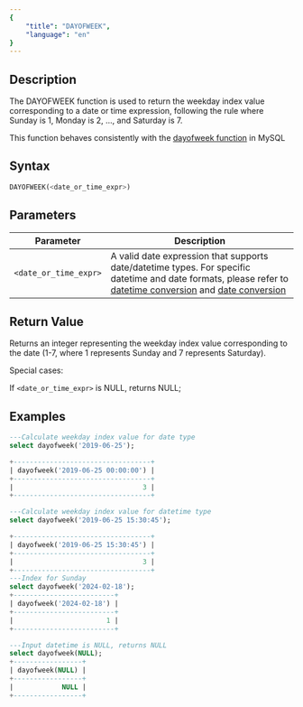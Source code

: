 ```yaml
---
{
    "title": "DAYOFWEEK",
    "language": "en"
}
---
```


## Description

The DAYOFWEEK function is used to return the weekday index value corresponding to a date or time expression, following the rule where Sunday is 1, Monday is 2, ..., and Saturday is 7.

This function behaves consistently with the [dayofweek function](https://dev.mysql.com/doc/refman/8.4/en/date-and-time-functions.html#function_dayofweek) in MySQL

## Syntax

```sql
DAYOFWEEK(<date_or_time_expr>)
```

## Parameters

| Parameter | Description |
| -- | -- |
| `<date_or_time_expr>` | A valid date expression that supports date/datetime types. For specific datetime and date formats, please refer to [datetime conversion](../../../../../docs/sql-manual/basic-element/sql-data-types/conversion/datetime-conversion) and [date conversion](../../../../../docs/sql-manual/basic-element/sql-data-types/conversion/date-conversion) |

## Return Value

Returns an integer representing the weekday index value corresponding to the date (1-7, where 1 represents Sunday and 7 represents Saturday).

Special cases:

If `<date_or_time_expr>` is NULL, returns NULL;

## Examples

```sql
---Calculate weekday index value for date type
select dayofweek('2019-06-25');

+----------------------------------+
| dayofweek('2019-06-25 00:00:00') |
+----------------------------------+
|                                3 |
+----------------------------------+

---Calculate weekday index value for datetime type
select dayofweek('2019-06-25 15:30:45');

+----------------------------------+
| dayofweek('2019-06-25 15:30:45') |
+----------------------------------+
|                                3 |
+----------------------------------+
---Index for Sunday
select dayofweek('2024-02-18');
+-------------------------+
| dayofweek('2024-02-18') |
+-------------------------+
|                       1 |
+-------------------------+

---Input datetime is NULL, returns NULL
select dayofweek(NULL);
+-----------------+
| dayofweek(NULL) |
+-----------------+
|            NULL |
+-----------------+
```